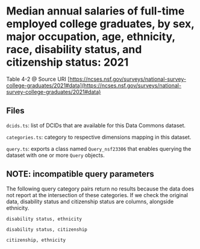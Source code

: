 # Median annual salaries of full-time employed college graduates, by sex, major occupation, age, ethnicity, race, disability status, and citizenship status: 2021

Table 4-2 @ Source URI [https://ncses.nsf.gov/surveys/national-survey-college-graduates/2021#data](https://ncses.nsf.gov/surveys/national-survey-college-graduates/2021#data)

## Files

`dcids.ts`: list of DCIDs that are available for this Data Commons dataset.

`categories.ts`: category to respective dimensions mapping in this dataset.

`query.ts`: exports a class named `Query_nsf23306` that enables querying the dataset with one or more `Query` objects.

## NOTE: incompatible query parameters

The following query category pairs return no results because the data does not report at the intersection of these categories. If we check the original data, disability status and citizenship status are columns, alongside ethnicity.

```
disability status, ethnicity

disability status, citizenship

citizenship, ethnicity


```
